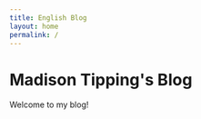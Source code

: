 ```yaml
---
title: English Blog
layout: home
permalink: /
---
```

# Madison Tipping's Blog

Welcome to my blog!

